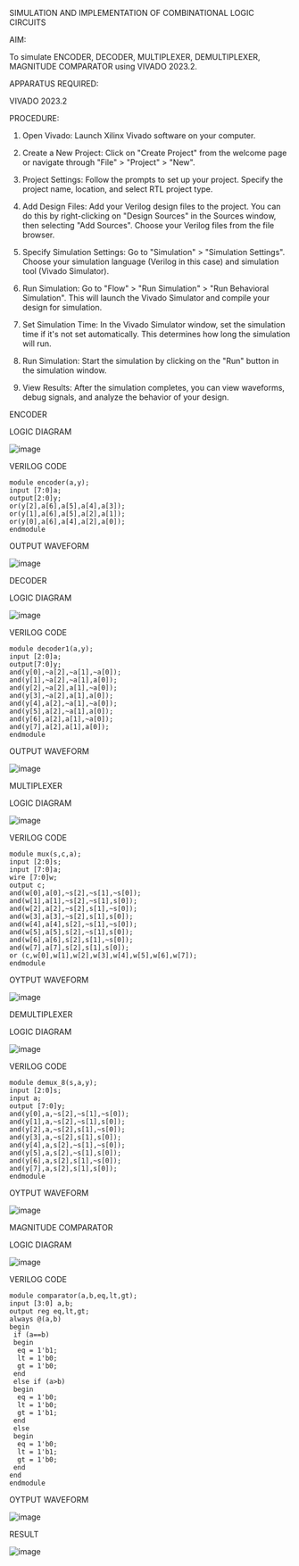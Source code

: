 SIMULATION AND IMPLEMENTATION OF COMBINATIONAL LOGIC CIRCUITS

AIM: 

To simulate ENCODER, DECODER, MULTIPLEXER, DEMULTIPLEXER, MAGNITUDE COMPARATOR using VIVADO 2023.2.

APPARATUS REQUIRED: 

VIVADO 2023.2

PROCEDURE:

1. Open Vivado: Launch Xilinx Vivado software on your computer.

2. Create a New Project: Click on "Create Project" from the welcome page or navigate through "File" > "Project" > "New".

3. Project Settings: Follow the prompts to set up your project. Specify the project name, location, and select RTL project type.

4. Add Design Files: Add your Verilog design files to the project. You can do this by right-clicking on "Design Sources" in the Sources window, then selecting "Add Sources". Choose your Verilog files from the file browser.

5. Specify Simulation Settings: Go to "Simulation" > "Simulation Settings". Choose your simulation language (Verilog in this case) and simulation tool (Vivado Simulator).

6. Run Simulation: Go to "Flow" > "Run Simulation" > "Run Behavioral Simulation". This will launch the Vivado Simulator and compile your design for simulation.

7. Set Simulation Time: In the Vivado Simulator window, set the simulation time if it's not set automatically. This determines how long the simulation will run.

8. Run Simulation: Start the simulation by clicking on the "Run" button in the simulation window.

9. View Results: After the simulation completes, you can view waveforms, debug signals, and analyze the behavior of your design.

ENCODER


LOGIC DIAGRAM

![image](https://github.com/Lokeshmb005/VLSI-LAB-EXP-2/assets/159941167/7e77d44e-492d-441b-bd5a-c3485cfb14e9)
 
VERILOG CODE
```
module encoder(a,y);
input [7:0]a;
output[2:0]y;
or(y[2],a[6],a[5],a[4],a[3]);
or(y[1],a[6],a[5],a[2],a[1]);
or(y[0],a[6],a[4],a[2],a[0]);
endmodule
```
OUTPUT WAVEFORM

 ![image](https://github.com/Lokeshmb005/VLSI-LAB-EXP-2/assets/159941167/58db2fd1-52c5-4927-98c8-c6199a592d19)

DECODER

LOGIC DIAGRAM

 ![image](https://github.com/Lokeshmb005/VLSI-LAB-EXP-2/assets/159941167/809d66a5-d9f3-49bd-a819-68ba602affe3)

VERILOG CODE
```
module decoder1(a,y);
input [2:0]a;
output[7:0]y;
and(y[0],~a[2],~a[1],~a[0]);
and(y[1],~a[2],~a[1],a[0]);
and(y[2],~a[2],a[1],~a[0]);
and(y[3],~a[2],a[1],a[0]);
and(y[4],a[2],~a[1],~a[0]);
and(y[5],a[2],~a[1],a[0]);
and(y[6],a[2],a[1],~a[0]);
and(y[7],a[2],a[1],a[0]);
endmodule
```
OUTPUT WAVEFORM

 ![image](https://github.com/Lokeshmb005/VLSI-LAB-EXP-2/assets/159941167/bc30fde5-ba43-4a5f-be0d-fe7366315d92)

MULTIPLEXER

LOGIC DIAGRAM 
 
![image](https://github.com/Lokeshmb005/VLSI-LAB-EXP-2/assets/159941167/ceb9b16b-8571-4b2b-8cce-053b8ee5729c)

VERILOG CODE
```
module mux(s,c,a);
input [2:0]s;
input [7:0]a;
wire [7:0]w;
output c;
and(w[0],a[0],~s[2],~s[1],~s[0]);
and(w[1],a[1],~s[2],~s[1],s[0]);
and(w[2],a[2],~s[2],s[1],~s[0]);
and(w[3],a[3],~s[2],s[1],s[0]);
and(w[4],a[4],s[2],~s[1],~s[0]);
and(w[5],a[5],s[2],~s[1],s[0]);
and(w[6],a[6],s[2],s[1],~s[0]);
and(w[7],a[7],s[2],s[1],s[0]);
or (c,w[0],w[1],w[2],w[3],w[4],w[5],w[6],w[7]);
endmodule
```
OYTPUT WAVEFORM

![image](https://github.com/Lokeshmb005/VLSI-LAB-EXP-2/assets/159941167/ad8199b4-f549-461e-b1bc-6dc382a13a08)
 
DEMULTIPLEXER

LOGIC DIAGRAM 

![image](https://github.com/Lokeshmb005/VLSI-LAB-EXP-2/assets/159941167/7d0fbb3c-bb1f-4b04-a23f-da9d4424abe5)
 
VERILOG CODE
```
module demux_8(s,a,y);
input [2:0]s;
input a;
output [7:0]y;
and(y[0],a,~s[2],~s[1],~s[0]);
and(y[1],a,~s[2],~s[1],s[0]);
and(y[2],a,~s[2],s[1],~s[0]);
and(y[3],a,~s[2],s[1],s[0]);
and(y[4],a,s[2],~s[1],~s[0]);
and(y[5],a,s[2],~s[1],s[0]);
and(y[6],a,s[2],s[1],~s[0]);
and(y[7],a,s[2],s[1],s[0]);
endmodule
```
OYTPUT WAVEFORM

 ![image](https://github.com/Lokeshmb005/VLSI-LAB-EXP-2/assets/159941167/5972a670-5ed8-4b36-b4dc-e4a06e790c62)

MAGNITUDE COMPARATOR

LOGIC DIAGRAM 

 ![image](https://github.com/Lokeshmb005/VLSI-LAB-EXP-2/assets/159941167/deeb2145-d89b-47d5-ac76-a24a484eecc0)

VERILOG CODE
```
module comparator(a,b,eq,lt,gt);
input [3:0] a,b;
output reg eq,lt,gt;
always @(a,b)
begin
 if (a==b)
 begin
  eq = 1'b1;
  lt = 1'b0;
  gt = 1'b0;
 end
 else if (a>b)
 begin
  eq = 1'b0;
  lt = 1'b0;
  gt = 1'b1;
 end
 else
 begin
  eq = 1'b0;
  lt = 1'b1;
  gt = 1'b0;
 end
end 
endmodule
```
OYTPUT WAVEFORM
 
![image](https://github.com/Lokeshmb005/VLSI-LAB-EXP-2/assets/159941167/2f73d88a-01c0-4e21-8f2d-3465464bf7f6)

RESULT

![image](https://github.com/Lokeshmb005/VLSI-LAB-EXP-2/assets/159941167/dee082e1-1762-4166-b4d8-18649f2227c0)


 
 
